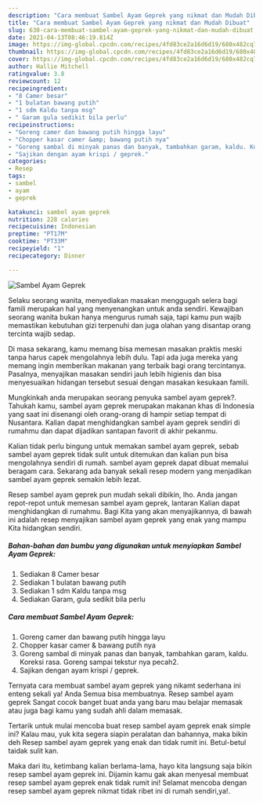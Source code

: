 ```yaml
---
description: "Cara membuat Sambel Ayam Geprek yang nikmat dan Mudah Dibuat"
title: "Cara membuat Sambel Ayam Geprek yang nikmat dan Mudah Dibuat"
slug: 630-cara-membuat-sambel-ayam-geprek-yang-nikmat-dan-mudah-dibuat
date: 2021-04-13T08:46:19.814Z
image: https://img-global.cpcdn.com/recipes/4fd83ce2a16d6d19/680x482cq70/sambel-ayam-geprek-foto-resep-utama.jpg
thumbnail: https://img-global.cpcdn.com/recipes/4fd83ce2a16d6d19/680x482cq70/sambel-ayam-geprek-foto-resep-utama.jpg
cover: https://img-global.cpcdn.com/recipes/4fd83ce2a16d6d19/680x482cq70/sambel-ayam-geprek-foto-resep-utama.jpg
author: Hallie Mitchell
ratingvalue: 3.8
reviewcount: 12
recipeingredient:
- "8 Camer besar"
- "1 bulatan bawang putih"
- "1 sdm Kaldu tanpa msg"
- " Garam gula sedikit bila perlu"
recipeinstructions:
- "Goreng camer dan bawang putih hingga layu"
- "Chopper kasar camer &amp; bawang putih nya"
- "Goreng sambal di minyak panas dan banyak, tambahkan garam, kaldu. Koreksi rasa. Goreng sampai tekstur nya pecah2."
- "Sajikan dengan ayam krispi / geprek."
categories:
- Resep
tags:
- sambel
- ayam
- geprek

katakunci: sambel ayam geprek 
nutrition: 228 calories
recipecuisine: Indonesian
preptime: "PT17M"
cooktime: "PT33M"
recipeyield: "1"
recipecategory: Dinner

---
```



![Sambel Ayam Geprek](https://img-global.cpcdn.com/recipes/4fd83ce2a16d6d19/680x482cq70/sambel-ayam-geprek-foto-resep-utama.jpg)

Selaku seorang wanita, menyediakan masakan menggugah selera bagi famili merupakan hal yang menyenangkan untuk anda sendiri. Kewajiban seorang  wanita bukan hanya mengurus rumah saja, tapi kamu pun wajib memastikan kebutuhan gizi terpenuhi dan juga olahan yang disantap orang tercinta wajib sedap.

Di masa  sekarang, kamu memang bisa memesan masakan praktis meski tanpa harus capek mengolahnya lebih dulu. Tapi ada juga mereka yang memang ingin memberikan makanan yang terbaik bagi orang tercintanya. Pasalnya, menyajikan masakan sendiri jauh lebih higienis dan bisa menyesuaikan hidangan tersebut sesuai dengan masakan kesukaan famili. 



Mungkinkah anda merupakan seorang penyuka sambel ayam geprek?. Tahukah kamu, sambel ayam geprek merupakan makanan khas di Indonesia yang saat ini disenangi oleh orang-orang di hampir setiap tempat di Nusantara. Kalian dapat menghidangkan sambel ayam geprek sendiri di rumahmu dan dapat dijadikan santapan favorit di akhir pekanmu.

Kalian tidak perlu bingung untuk memakan sambel ayam geprek, sebab sambel ayam geprek tidak sulit untuk ditemukan dan kalian pun bisa mengolahnya sendiri di rumah. sambel ayam geprek dapat dibuat memalui beragam cara. Sekarang ada banyak sekali resep modern yang menjadikan sambel ayam geprek semakin lebih lezat.

Resep sambel ayam geprek pun mudah sekali dibikin, lho. Anda jangan repot-repot untuk memesan sambel ayam geprek, lantaran Kalian dapat menghidangkan di rumahmu. Bagi Kita yang akan menyajikannya, di bawah ini adalah resep menyajikan sambel ayam geprek yang enak yang mampu Kita hidangkan sendiri.

<!--inarticleads1-->

##### Bahan-bahan dan bumbu yang digunakan untuk menyiapkan Sambel Ayam Geprek:

1. Sediakan 8 Camer besar
1. Sediakan 1 bulatan bawang putih
1. Sediakan 1 sdm Kaldu tanpa msg
1. Sediakan  Garam, gula sedikit bila perlu




<!--inarticleads2-->

##### Cara membuat Sambel Ayam Geprek:

1. Goreng camer dan bawang putih hingga layu
1. Chopper kasar camer &amp; bawang putih nya
1. Goreng sambal di minyak panas dan banyak, tambahkan garam, kaldu. Koreksi rasa. Goreng sampai tekstur nya pecah2.
1. Sajikan dengan ayam krispi / geprek.




Ternyata cara membuat sambel ayam geprek yang nikamt sederhana ini enteng sekali ya! Anda Semua bisa membuatnya. Resep sambel ayam geprek Sangat cocok banget buat anda yang baru mau belajar memasak atau juga bagi kamu yang sudah ahli dalam memasak.

Tertarik untuk mulai mencoba buat resep sambel ayam geprek enak simple ini? Kalau mau, yuk kita segera siapin peralatan dan bahannya, maka bikin deh Resep sambel ayam geprek yang enak dan tidak rumit ini. Betul-betul taidak sulit kan. 

Maka dari itu, ketimbang kalian berlama-lama, hayo kita langsung saja bikin resep sambel ayam geprek ini. Dijamin kamu gak akan menyesal membuat resep sambel ayam geprek enak tidak rumit ini! Selamat mencoba dengan resep sambel ayam geprek nikmat tidak ribet ini di rumah sendiri,ya!.

